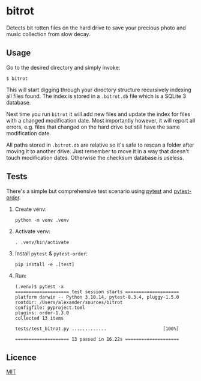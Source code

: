 # bitrot

Detects bit rotten files on the hard drive to save your precious photo and music
collection from slow decay.

## Usage

Go to the desired directory and simply invoke:
```shell
$ bitrot
```
This will start digging through your directory structure recursively indexing
all files found. The index is stored in a `.bitrot.db` file which is a SQLite
3 database.

Next time you run `bitrot` it will add new files and update the index for files
with a changed modification date. Most importantly however, it will report all
errors, e.g. files that changed on the hard drive but still have the same
modification date.

All paths stored in `.bitrot.db` are relative so it's safe to rescan a folder
after moving it to another drive. Just remember to move it in a way that doesn't
touch modification dates. Otherwise the checksum database is useless.

## Tests

There's a simple but comprehensive test scenario using
[pytest](https://pypi.org/p/pytest) and
[pytest-order](https://pypi.org/p/pytest-order).

1. Create venv:
   ```shell
   python -m venv .venv
   ```
2. Activate venv:
   ```shell
   . .venv/bin/activate
   ```
3. Install `pytest` & `pytest-order`:
   ```shell
   pip install -e .[test]
   ```
4. Run:
   ```shell
   (.venv)$ pytest -x
   ==================== test session starts ====================
   platform darwin -- Python 3.10.14, pytest-8.3.4, pluggy-1.5.0
   rootdir: /Users/alexander/sources/bitrot
   configfile: pyproject.toml
   plugins: order-1.3.0
   collected 13 items

   tests/test_bitrot.py .............                     [100%]

   ==================== 13 passed in 16.22s ====================
   ```

## Licence
[MIT](https://opensource.org/license/MIT)
